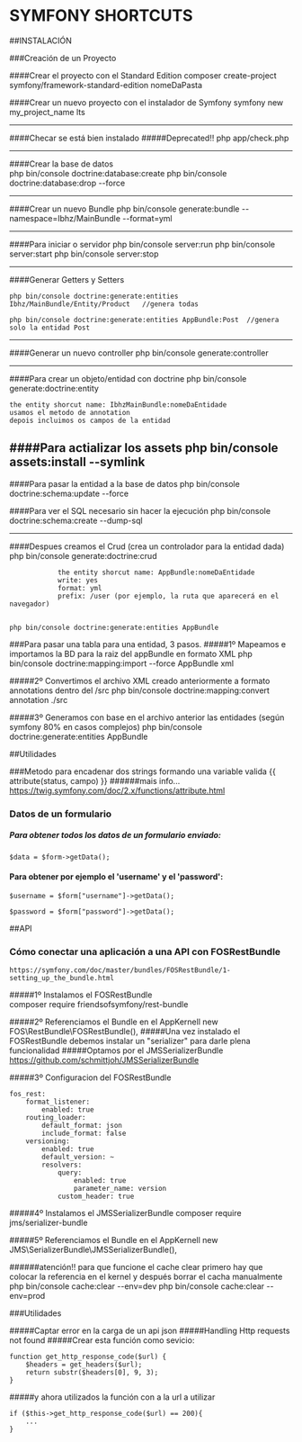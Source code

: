 # SYMFONY SHORTCUTS

##INSTALACIÓN

###Creación de un Proyecto

####Crear el proyecto con el Standard Edition
    composer create-project symfony/framework-standard-edition nomeDaPasta

####Crear un nuevo proyecto con el instalador de Symfony
    symfony new my_project_name lts

------------------------------------------------------------

####Checar se está bien instalado
#####Deprecated!!
    php app/check.php

------------------------------------------------------------

####Crear la base de datos  
    php bin/console doctrine:database:create
    php bin/console doctrine:database:drop --force

------------------------------------------------------------

####Crear un nuevo Bundle
    php bin/console generate:bundle --namespace=Ibhz/MainBundle --format=yml

------------------------------------------------------------

####Para iniciar o servidor 
    php bin/console server:run
    php bin/console server:start
    php bin/console server:stop

------------------------------------------------------------

####Generar Getters y Setters

    php bin/console doctrine:generate:entities Ibhz/MainBundle/Entity/Product   //genera todas

    php bin/console doctrine:generate:entities AppBundle:Post  //genera solo la entidad Post

--------------------------------------------------------------

####Generar un nuevo controller 
    php bin/console generate:controller

--------------------------------------------------------------

####Para crear un objeto/entidad con doctrine
    php bin/console generate:doctrine:entity

	the entity shorcut name: IbhzMainBundle:nomeDaEntidade
	usamos el metodo de annotation
	depois incluimos os campos de la entidad

####Para actializar los assets
    php bin/console assets:install --symlink 
------------------------------------------------------------

####Para pasar la entidad a la base de datos
    php bin/console doctrine:schema:update --force

####Para ver el SQL necesario sin hacer la ejecución
    php bin/console doctrine:schema:create --dump-sql

-------------------------------------------------------------

####Despues creamos el Crud (crea un controlador para la entidad dada)
    php bin/console generate:doctrine:crud

                the entity shorcut name: AppBundle:nomeDaEntidade
                write: yes
                format: yml
                prefix: /user (por ejemplo, la ruta que aparecerá en el navegador)


    php bin/console doctrine:generate:entities AppBundle

###Para pasar una tabla para una entidad, 3 pasos.
#####1º Mapeamos e importamos la BD para la raiz del appBundle en formato XML
    php bin/console doctrine:mapping:import --force AppBundle xml

#####2º Convertimos el archivo XML creado anteriormente a formato annotations dentro del /src
    php bin/console doctrine:mapping:convert annotation ./src

#####3º Generamos con base en el archivo anterior las entidades (según symfony 80% en casos complejos)
    php bin/console doctrine:generate:entities AppBundle




##Utilidades

        
###Metodo para encadenar dos strings formando una variable valida
    <td>{{ attribute(status, campo) }}</td>
######mais info...
https://twig.symfony.com/doc/2.x/functions/attribute.html


### Datos de un formulario
##### Para obtener todos los datos de un formulario enviado:
    $data = $form->getData();

#### Para obtener por ejemplo el 'username' y el 'password':
    $username = $form["username"]->getData();

    $password = $form["password"]->getData();



##API

### Cómo conectar una aplicación a una API con FOSRestBundle 
    https://symfony.com/doc/master/bundles/FOSRestBundle/1-setting_up_the_bundle.html

#####1º Instalamos el FOSRestBundle  
    composer require friendsofsymfony/rest-bundle

#####2º Referenciamos el Bundle en el AppKernell
    new FOS\RestBundle\FOSRestBundle(),
#####Una vez instalado el FOSRestBundle debemos instalar un "serializer" para darle plena funcionalidad
#####Optamos por el JMSSerializerBundle https://github.com/schmittjoh/JMSSerializerBundle


#####3º Configuracion del FOSRestBundle

    fos_rest:
        format_listener:
            enabled: true
        routing_loader:
            default_format: json
            include_format: false
        versioning:
            enabled: true
            default_version: ~
            resolvers:
                query:
                    enabled: true
                    parameter_name: version
                custom_header: true

#####4º Instalamos el JMSSerializerBundle
    composer require jms/serializer-bundle

#####5º Referenciamos el Bundle en el AppKernell
    new JMS\SerializerBundle\JMSSerializerBundle(),

######atención!!  para que funcione el cache clear primero hay que colocar la referencia en el kernel y después borrar el cacha manualmente
    php bin/console cache:clear --env=dev
    php bin/console cache:clear --env=prod 


###Utilidades

#####Captar error en la carga de un api json
#####Handling Http requests not found
#####Crear esta función como sevicio:

    function get_http_response_code($url) {
        $headers = get_headers($url);
        return substr($headers[0], 9, 3);
    }
#####y ahora utilizados la función con a la url a utilizar

    if ($this->get_http_response_code($url) == 200){
        ...
    }